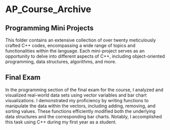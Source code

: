 # AP_Course_Archive

## Programming Mini Projects
This folder contains an extensive collection of over twenty meticulously crafted C++ codes, encompassing a wide range of topics and functionalities within the language. Each mini-project serves as an opportunity to delve into different aspects of C++, including object-oriented programming, data structures, algorithms, and more.

## Final Exam
In the programming section of the final exam for the course, I analyzed and visualized real-world data sets using vector variables and bar chart visualizations. I demonstrated my proficiency by writing functions to manipulate the data within the vectors, including adding, removing, and sorting values. These functions efficiently modified both the underlying data structures and the corresponding bar charts. Notably, I accomplished this task using C++ during my first year as a student.
